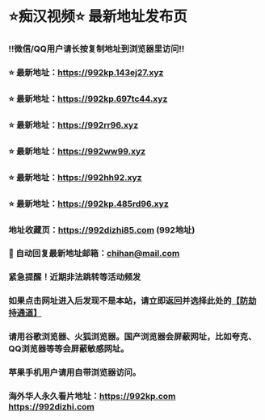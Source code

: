 # ⭐️痴汉视频⭐️ 最新地址发布页

### ‼️微信/QQ用户请长按复制地址到浏览器里访问‼️

### ⭐️ 最新地址：https://992kp.143ej27.xyz

### ⭐️ 最新地址：https://992kp.697tc44.xyz

### ⭐️ 最新地址：https://992rr96.xyz

### ⭐️ 最新地址：https://992ww99.xyz

### ⭐️ 最新地址：https://992hh92.xyz

### ⭐️ 最新地址：https://992kp.485rd96.xyz



### 地址收藏页：https://992dizhi85.com (992地址)
### 📧 自动回复最新地址邮箱：chihan@mail.com
### 紧急提醒！近期非法跳转等活动频发
### 如果点击网址进入后发现不是本站，请立即返回并选择此处的[【防劫持通道】](https://23.224.130.222:7583)
### 请用谷歌浏览器、火狐浏览器。国产浏览器会屏蔽网址，比如夸克、QQ浏览器等等会屏蔽敏感网址。
### 苹果手机用户请用自带浏览器访问。
### 海外华人永久看片地址：https://992kp.com  https://992dizhi.com
